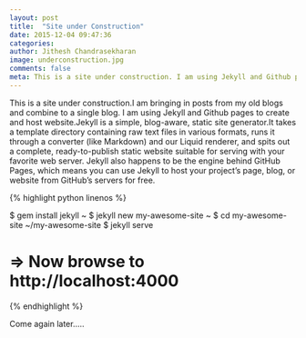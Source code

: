 ```yaml
---
layout: post
title:  "Site under Construction"
date: 2015-12-04 09:47:36
categories: 
author: Jithesh Chandrasekharan
image: underconstruction.jpg
comments: false
meta: This is a site under construction. I am using Jekyll and Github pages to create and host website.Jekyll is a simple, blog-aware, static site generator.
---
```


This is a site under construction.I am bringing in posts from my old blogs and combine to a single blog. I am using Jekyll and Github pages to create and host website.Jekyll is a simple, blog-aware, static site generator.It takes a template directory containing raw text files in various formats, runs it through a converter (like Markdown) and our Liquid renderer, and spits out a complete, ready-to-publish static website suitable for serving with your favorite web server. Jekyll also happens to be the engine behind GitHub Pages, which means you can use Jekyll to host your project’s page, blog, or website from GitHub’s servers for free.

{% highlight python linenos %}

 $ gem install jekyll
~ $ jekyll new my-awesome-site
~ $ cd my-awesome-site
~/my-awesome-site $ jekyll serve
# => Now browse to http://localhost:4000 

{% endhighlight %}



Come again later.....